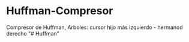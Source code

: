 # Huffman-Compresor
Compresor de Huffman, Arboles: cursor hijo más izquierdo - hermanod derecho
"# Huffman" 
